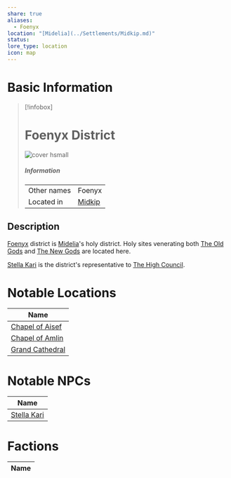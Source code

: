 ```yaml
---
share: true
aliases:
  - Foenyx
location: "[Midelia](../Settlements/Midkip.md)"
status: 
lore_type: location
icon: map
---
```

# Basic Information
> [!infobox]
> # Foenyx District
> ![cover hsmall](insertimage.png)
> ##### Information
> |   |  |
> | ---- | ---- |
> | Other names | Foenyx|
> | Located in | [Midkip](../Settlements/Midkip.md)|
## Description
[Foenyx](Foenyx%20District.md) district is [Midelia](../Settlements/Midkip.md)'s holy district. Holy sites venerating both [The Old Gods](../../Deities/Old%20Gods/Pantheon%20of%20the%20Old%20Gods.md) and [The New Gods](../../Deities/New%20Gods/Pantheon%20of%20the%20Lesser%20Gods.md) are located here.

[Stella Kari](../../../Stella%20Kari.md) is the district's representative to [The High Council](../../Factions/The%20High%20Council%20of%20Midkip.md).
# Notable Locations
| Name                                                        |
| ----------------------------------------------------------- |
| [Chapel of Aisef](../Buildings/Chapel%20of%20Aisef.md) |
| [Chapel of Amlin](../Buildings/Chapel%20of%20Amlin.md) |
| [Grand Cathedral](../Buildings/Grand%20Cathedral.md) |

# Notable NPCs
| Name                                 |
| ------------------------------------ |
| [Stella Kari](../../../Stella%20Kari.md) |

# Factions
| Name |
| ---- |
